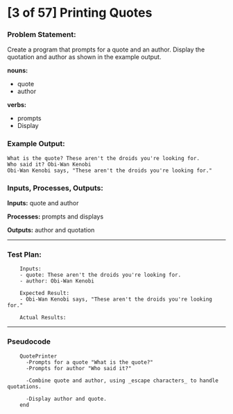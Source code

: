 # [3 of 57] Printing Quotes

### Problem Statement:
Create a program that prompts for a quote and an author. Display the quotation and author as shown in the example output.

**nouns:**
* quote
* author

**verbs:**
* prompts
* Display

### Example Output:
    What is the quote? These aren't the droids you're looking for.
    Who said it? Obi-Wan Kenobi
    Obi-Wan Kenobi says, "These aren't the droids you're looking for."

### Inputs, Processes, Outputs:
**Inputs:** quote and author

**Processes:** prompts and displays

**Outputs:** author and quotation

---
### Test Plan:
        
        Inputs:
        - quote: These aren't the droids you're looking for.
        - author: Obi-Wan Kenobi
        
        Expected Result:
        - Obi-Wan Kenobi says, "These aren't the droids you're looking for."
        
        Actual Results:

---
### Pseudocode
        QuotePrinter
          -Prompts for a quote "What is the quote?"
          -Prompts for author "Who said it?"
          
          -Combine quote and author, using _escape characters_ to handle quotations.
          
          -Display author and quote.
        end
